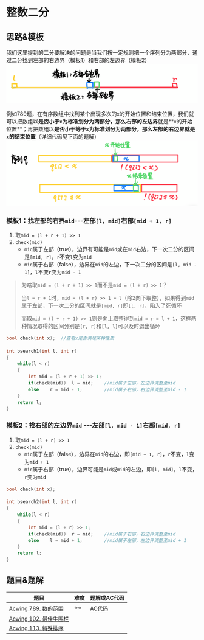 # 整数二分

## 思路&模板

我们这里提到的二分要解决的问题是当我们按一定规则把一个序列分为两部分，通过二分找到左部的右边界（模板1）和右部的左边界（模板2）![image-20210817161833970](https://raw.githubusercontent.com/RainGiving/PictureBed/master/img1/20210817161834.png)

例如789题，在有序数组中找到某个出现多次的`x`的开始位置和结束位置，我们就可以把数组以**是否小于`x`**为标准划分为两部分，那么**右部的左边界**就是**`x`的开始位置**；再把数组以**是否小于等于`x`**为标准划分为两部分，那么**左部的右边界就是`x`的结束位置**（详细代码见下面的题解）![image-20210817161851900](https://raw.githubusercontent.com/RainGiving/PictureBed/master/img1/20210817161851.png)

### 模板1：找左部的右界`mid`---左部`[l, mid]`右部`[mid + 1, r]`

1. 取`mid = (l + r + 1) >> 1`
2. `check(mid)`
   - `mid`属于左部（true），边界有可能是`mid`或在`mid`右边，下一次二分的区间是`[mid, r]`，`r`不变`l`变为`mid`
   - `mid`属于右部（false），边界在`mid`的左边，下一次二分的区间是`[l, mid - 1]`，`l`不变`r`变为`mid - 1`

>
>
>为啥取`mid = (l + r + 1) >> 1`而不是`mid = (l + r) >> 1`？
>
>当`l = r + 1`时，`mid = (l + r) >> 1 = l`（除2向下取整），如果得到`mid`属于左部，下一次二分的区间就是`[mid, r]`即`[l, r]`，陷入了死循环
>
>而取`mid = (l + r + 1) >> 1`则是向上取整得到`mid = r = l + 1`，这样两种情况取得的区间分别是`[r, r]`和`[l, l]`可以及时退出循环

```cpp
bool check(int x);	//查看x是否满足某种性质

int bsearch1(int l, int r)
{
    while(l < r)
    {
        int mid = (l + r + 1) >> 1;
        if(check(mid))	l = mid;	//mid属于左部，左边界调整至mid
        else	r = mid - 1;		//mid属于右部，右边界调整至mid - 1
	}
    return l;
}
```

### 模板2：找右部的左边界`mid` ---左部`[l, mid - 1]`右部`[mid, r]`

1. 取`mid = (l + r) >> 1`
2. `check(mid)`
   - `mid`属于左部（false），边界在`mid`的右边，即`[mid + 1, r]`，`r`不变，`l`变为`mid + 1`
   - `mid`属于右部（true），边界可能是`mid`或`mid`的左边，即`[l, mid]`，`l`不变，`r`变为`mid`

```cpp
bool check(int x);

int bsearch2(int l, int r)
{
    while(l < r)
    {
        int mid = (l + r) >> 1;
        if(check(mid))	r = mid;	//mid属于右部，右边界调整至mid
        else	l = mid + 1;		//mid属于左部，左边界调整至mid + 1
    }
    return l;
}
```

## 题目&题解

| 题目                                                         | 难度 | 题解或AC代码                                                 |
| ------------------------------------------------------------ | ---- | ------------------------------------------------------------ |
| [Acwing 789. 数的范围](https://www.acwing.com/problem/content/791/) | ⭐⭐   | [AC代码](https://github.com/RainGiving/AC/blob/master/Acwing_Basic/code/Acwing789_%E6%95%B0%E7%9A%84%E8%8C%83%E5%9B%B4.cpp) |
| [Acwing 102. 最佳牛围栏](https://www.acwing.com/problem/content/104/) |      |                                                              |
| [Acwing 113. 特殊排序](https://www.acwing.com/problem/content/115/) |      |                                                              |

